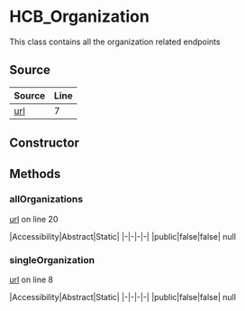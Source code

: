 # HCB_Organization

This class contains all the organization related endpoints
## Source
|Source|Line|
|-|-|
|[url](https://github.com/devramsean0/hcb.js/blob/c93c97f/src/api_endpoints/organization.ts#L7)|7|
## Constructor
## Methods
### allOrganizations
[url](https://github.com/devramsean0/hcb.js/blob/c93c97f/src/api_endpoints/organization.ts#L20) on line 20  

|Accessibility|Abstract|Static|
|-|-|-|-|
|public|false|false|
null

### singleOrganization
[url](https://github.com/devramsean0/hcb.js/blob/c93c97f/src/api_endpoints/organization.ts#L8) on line 8  

|Accessibility|Abstract|Static|
|-|-|-|-|
|public|false|false|
null
